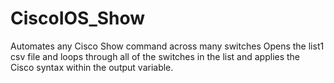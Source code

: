 # CiscoIOS_Show
Automates any Cisco Show command across many switches
Opens the list1 csv file and loops through all of the switches in the list and applies the Cisco syntax within the output variable.
